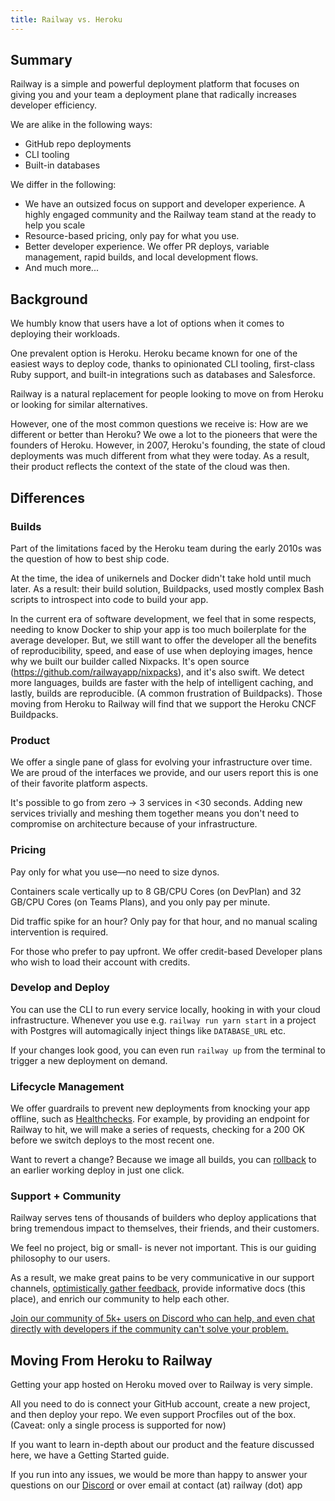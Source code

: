 ```yaml
---
title: Railway vs. Heroku
---
```


## Summary

Railway is a simple and powerful deployment platform that focuses on giving you and your team a deployment plane that radically increases developer efficiency.

We are alike in the following ways:

- GitHub repo deployments
- CLI tooling
- Built-in databases

We differ in the following:

- We have an outsized focus on support and developer experience. A highly engaged community and the Railway team stand at the ready to help you scale
- Resource-based pricing, only pay for what you use.
- Better developer experience. We offer PR deploys, variable management, rapid builds, and local development flows.
- And much more...

## Background

We humbly know that users have a lot of options when it comes to deploying their workloads.

One prevalent option is Heroku. Heroku became known for one of the easiest ways to deploy code, thanks to opinionated CLI tooling, first-class Ruby support, and built-in integrations such as databases and Salesforce.

Railway is a natural replacement for people looking to move on from Heroku or looking for similar alternatives.

However, one of the most common questions we receive is: How are we different or better than Heroku?
We owe a lot to the pioneers that were the founders of Heroku. However, in 2007, Heroku's founding, the state of cloud deployments was much different from what they were today. As a result, their product reflects the context of the state of the cloud was then.

## Differences

### Builds

Part of the limitations faced by the Heroku team during the early 2010s was the question of how to best ship code.

At the time, the idea of unikernels and Docker didn't take hold until much later. As a result: their build solution, Buildpacks, used mostly complex Bash scripts to introspect into code to build your app.

In the current era of software development, we feel that in some respects, needing to know Docker to ship your app is too much boilerplate for the average developer. But, we still want to offer the developer all the benefits of reproducibility, speed, and ease of use when deploying images, hence why we built our builder called Nixpacks.
It's open source (https://github.com/railwayapp/nixpacks), and it's also swift.
We detect more languages, builds are faster with the help of intelligent caching, and lastly, builds are reproducible. (A common frustration of Buildpacks).
Those moving from Heroku to Railway will find that we support the Heroku CNCF Buildpacks.

### Product

We offer a single pane of glass for evolving your infrastructure over time. We are proud of the interfaces we provide, and our users report this is one of their favorite platform aspects.

It's possible to go from zero → 3 services in <30 seconds. Adding new services trivially and meshing them together means you don't need to compromise on architecture because of your infrastructure.

### Pricing

Pay only for what you use—no need to size dynos.

Containers scale vertically up to 8 GB/CPU Cores (on DevPlan) and 32 GB/CPU Cores (on Teams Plans), and you only pay per minute.

Did traffic spike for an hour? Only pay for that hour, and no manual scaling intervention is required.

For those who prefer to pay upfront. We offer credit-based Developer plans who wish to load their account with credits.

### Develop and Deploy

You can use the CLI to run every service locally, hooking in with your cloud infrastructure. Whenever you use
e.g. `railway run yarn start` in a project with Postgres will automagically inject things like `DATABASE_URL` etc.

If your changes look good, you can even run `railway up` from the terminal to trigger a new deployment on demand.

### Lifecycle Management

We offer guardrails to prevent new deployments from knocking your app offline, such as [Healthchecks](/diagnose/healthchecks). For example, by providing an endpoint for Railway to hit, we will make a series of requests, checking for a 200 OK before we switch deploys to the most recent one.

Want to revert a change? Because we image all builds, you can [rollback](/deploy/deployments#rollback) to an earlier working deploy in just one click.

### Support + Community

Railway serves tens of thousands of builders who deploy applications that bring tremendous impact to themselves, their friends, and their customers.

We feel no project, big or small- is never not important. This is our guiding philosophy to our users.

As a result, we make great pains to be very communicative in our support channels, [optimistically gather feedback](https://feedback.railway.app/), provide informative docs (this place), and enrich our community to help each other.

[Join our community of 5k+ users on Discord who can help, and even chat directly with developers if the community can't solve your problem.](https://discord.gg/railway)

## Moving From Heroku to Railway

Getting your app hosted on Heroku moved over to Railway is very simple.

All you need to do is connect your GitHub account, create a new project, and then deploy your repo. We even support Procfiles out of the box. (Caveat: only a single process is supported for now)

If you want to learn in-depth about our product and the feature discussed here, we have a Getting Started guide.

If you run into any issues, we would be more than happy to answer your questions on our [Discord](https://discord.gg/railway) or over email at contact (at) railway (dot) app

